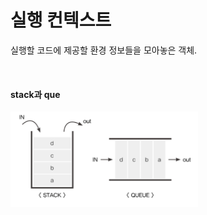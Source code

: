 # 실행 컨텍스트

실행할 코드에 제공할 환경 정보들을 모아놓은 객체.

<br>

#### stack과 que

<img src="../../image/stackque.png" width="300" />
